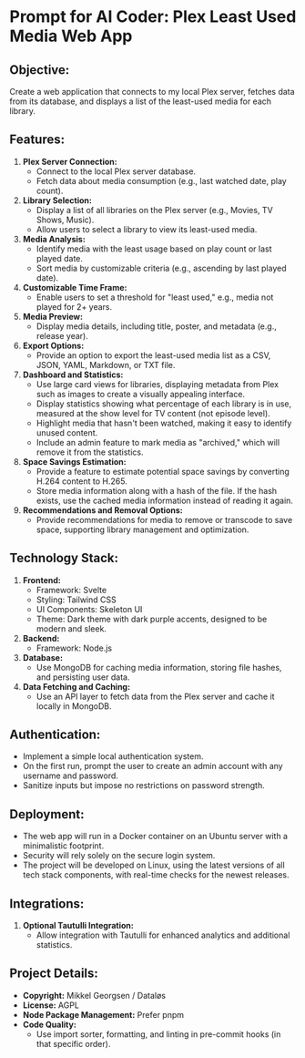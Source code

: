 # Prompt for AI Coder: Plex Least Used Media Web App

## Objective:

Create a web application that connects to my local Plex server, fetches data from its database, and displays a list of the least-used media for each library.

## Features:

1. **Plex Server Connection:**
   - Connect to the local Plex server database.
   - Fetch data about media consumption (e.g., last watched date, play count).
2. **Library Selection:**
   - Display a list of all libraries on the Plex server (e.g., Movies, TV Shows, Music).
   - Allow users to select a library to view its least-used media.
3. **Media Analysis:**
   - Identify media with the least usage based on play count or last played date.
   - Sort media by customizable criteria (e.g., ascending by last played date).
4. **Customizable Time Frame:**
   - Enable users to set a threshold for "least used," e.g., media not played for 2+ years.
5. **Media Preview:**
   - Display media details, including title, poster, and metadata (e.g., release year).
6. **Export Options:**
   - Provide an option to export the least-used media list as a CSV, JSON, YAML, Markdown, or TXT file.
7. **Dashboard and Statistics:**
   - Use large card views for libraries, displaying metadata from Plex such as images to create a visually appealing interface.
   - Display statistics showing what percentage of each library is in use, measured at the show level for TV content (not episode level).
   - Highlight media that hasn't been watched, making it easy to identify unused content.
   - Include an admin feature to mark media as "archived," which will remove it from the statistics.
8. **Space Savings Estimation:**
   - Provide a feature to estimate potential space savings by converting H.264 content to H.265.
   - Store media information along with a hash of the file. If the hash exists, use the cached media information instead of reading it again.
9. **Recommendations and Removal Options:**
   - Provide recommendations for media to remove or transcode to save space, supporting library management and optimization.

## Technology Stack:

1. **Frontend:**
   - Framework: Svelte
   - Styling: Tailwind CSS
   - UI Components: Skeleton UI
   - Theme: Dark theme with dark purple accents, designed to be modern and sleek.
2. **Backend:**
   - Framework: Node.js
3. **Database:**
   - Use MongoDB for caching media information, storing file hashes, and persisting user data.
4. **Data Fetching and Caching:**
   - Use an API layer to fetch data from the Plex server and cache it locally in MongoDB.

## Authentication:

- Implement a simple local authentication system.
- On the first run, prompt the user to create an admin account with any username and password.
- Sanitize inputs but impose no restrictions on password strength.

## Deployment:

- The web app will run in a Docker container on an Ubuntu server with a minimalistic footprint.
- Security will rely solely on the secure login system.
- The project will be developed on Linux, using the latest versions of all tech stack components, with real-time checks for the newest releases.

## Integrations:

1. **Optional Tautulli Integration:**
   - Allow integration with Tautulli for enhanced analytics and additional statistics.

## Project Details:

- **Copyright:** Mikkel Georgsen / Dataløs
- **License:** AGPL
- **Node Package Management:** Prefer pnpm
- **Code Quality:**
  - Use import sorter, formatting, and linting in pre-commit hooks (in that specific order).
